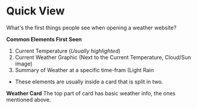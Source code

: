 # Quick View
What's the first things people see when opening a weather website?

**Common Elements First Seen**
1. Current Temperature (*Usually highlighted*)
2. Current Weather Graphic (Next to the Current Temperature, Cloud/Sun image)
3. Summary of Weather at a specific time-fram (Light Rain

- These elements are usually inside a card that is split in two.

**Weather Card**
The top part of card has basic weather info, the ones mentioned above.


